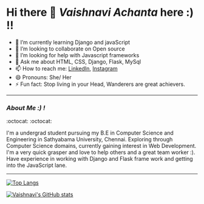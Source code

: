 # Hi there 👋 _Vaishnavi Achanta_ here :) !!

- 🌱 I’m currently learning Django and javaScript
- 👯 I’m looking to collaborate on Open source
- 🤔 I’m looking for help with Javascript frameworks
- 💬 Ask me about HTML, CSS, Django, Flask, MySql
- 📫 How to reach me: [LinkedIn](https://www.linkedin.com/in/achantavaishnavi), [Instagram](https://www.instagram.com/marshmello_24_7/)
- 😄 Pronouns: She/ Her
- ⚡ Fun fact: Stop living in your Head, Wanderers are great achievers.

<hr>

### _About Me :) !_ 
:octocat:
:octocat:
<p>I'm a undergrad student pursuing my B.E in Computer Science and Engineering in Sathyabama University, Chennai. Exploring through Computer Science domains, currently gaining interest in Web Development. I'm a very quick grasper and love to help others and a great team worker :). Have experience in working with Django and Flask frame work and getting into the JavaScript lane.</p>

<hr>
 
[![Top Langs](https://github-readme-stats.vercel.app/api/top-langs/?username=vaishnavityra712&layout=compact&theme=compact)](https://github.com/vaishnavityra712/github-readme-stats)

[![Vaishnavi's GitHub stats](https://github-readme-stats.vercel.app/api?username=vaishnavityra712&theme=synthwave)](https://github.com/vaishnavityra712/github-readme-stats)



<!--
**vaishnavityra712/vaishnavityra712** is a ✨ _special_ ✨ repository because its `README.md` (this file) appears on your GitHub profile.

Here are some ideas to get you started:

- 🔭 I’m currently working on ...
- 🌱 I’m currently learning ...
- 👯 I’m looking to collaborate on ...
- 🤔 I’m looking for help with ...
- 💬 Ask me about ...
- 📫 How to reach me: ...
- 😄 Pronouns: ...
- ⚡ Fun fact: ...


-->
